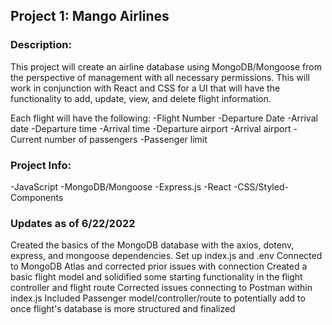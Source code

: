 ## Project 1: Mango Airlines

### Description:

This project will create an airline database using MongoDB/Mongoose from the perspective of management with all necessary permissions.
This will work in conjunction with React and CSS for a UI that will have the functionality to add, update, view, and delete flight information.

Each flight will have the following:
-Flight Number
-Departure Date
-Arrival date
-Departure time
-Arrival time
-Departure airport
-Arrival airport
-Current number of passengers
-Passenger limit

### Project Info:

-JavaScript
-MongoDB/Mongoose
-Express.js
-React
-CSS/Styled-Components

### Updates as of 6/22/2022

Created the basics of the MongoDB database with the axios, dotenv, express, and mongoose dependencies.
Set up index.js and .env
Connected to MongoDB Atlas and corrected prior issues with connection
Created a basic flight model and solidified some starting functionality in the flight controller and flight route
Corrected issues connecting to Postman within index.js
Included Passenger model/controller/route to potentially add to once flight's database is more structured and finalized
